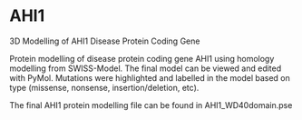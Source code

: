 # AHI1
3D Modelling of AHI1 Disease Protein Coding Gene

Protein modelling of disease protein coding gene AHI1 using homology modelling from SWISS-Model. The final model can be viewed and edited with PyMol. Mutations were highlighted and labelled in the model based on type (missense, nonsense, insertion/deletion, etc).

The final AHI1 protein modelling file can be found in AHI1_WD40domain.pse
